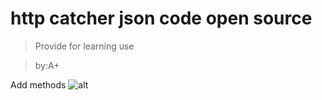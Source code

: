 # http catcher json code open source
> Provide for learning use  

> by:A+  

Add methods
![alt ]()
